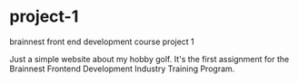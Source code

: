 # project-1
brainnest front end development course project 1

Just a simple website about my hobby golf. It's the first assignment for the Brainnest Frontend Development Industry Training Program.
